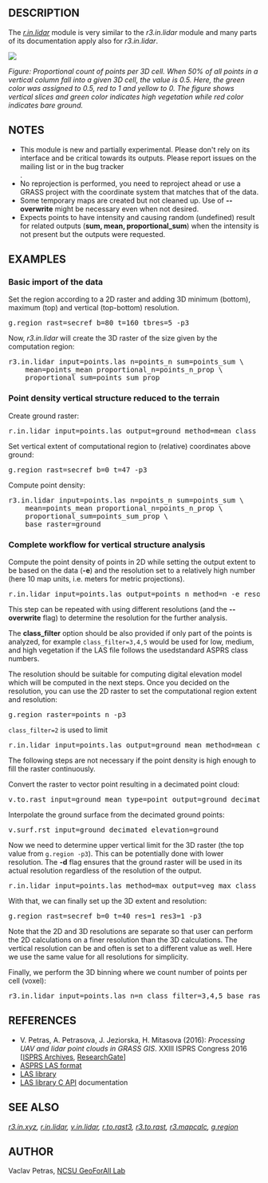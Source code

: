 <h2>DESCRIPTION</h2>

The <em><a href="r.in.lidar.html">r.in.lidar</a></em> module
is very similar to the <em>r3.in.lidar</em> module and many parts of
its documentation apply also for <em>r3.in.lidar</em>.

<p>
<img src="r3_in_lidar.png">
<p>
<em>
    Figure: Proportional count of points per 3D cell. When 50% of all
    points in a vertical column fall into a given 3D cell, the value
    is 0.5. Here, the green color was assigned to 0.5, red to 1 and
    yellow to 0. The figure shows vertical slices and green color
    indicates high vegetation while red color indicates bare ground.
</em>
<!--
0% 255:255:100
50% green
100% red
-->

<h2>NOTES</h2>

<ul>
    <li>
        This module is new and partially experimental. Please don't rely
        on its interface and be critical towards its outputs.
        Please report issues on the mailing list or in the bug tracker</li>.
    <li>
        No reprojection is performed, you need to reproject ahead or
        use a GRASS project with the coordinate system that matches that of the data.</li>
    <li>
        Some temporary maps are created but not cleaned up. Use of
        <b>--overwrite</b> might be necessary even when not desired.</li>
    <li>
        Expects points to have intensity and causing random (undefined)
        result for related outputs (<b>sum, mean, proportional_sum</b>)
        when the intensity is not present but the outputs were requested.</li>
</ul>

<h2>EXAMPLES</h2>

<h3>Basic import of the data</h3>

Set the region according to a 2D raster and adding 3D minimum
(bottom), maximum (top) and vertical (top-bottom) resolution.

<div class="code"><pre>
g.region rast=secref b=80 t=160 tbres=5 -p3
</pre></div>

Now, <em>r3.in.lidar</em> will create the 3D raster of the size
given by the computation region:

<div class="code"><pre>
r3.in.lidar input=points.las n=points_n sum=points_sum \
    mean=points_mean proportional_n=points_n_prop \
    proportional_sum=points_sum_prop
</pre></div>

<h3>Point density vertical structure reduced to the terrain</h3>

Create ground raster:

<div class="code"><pre>
r.in.lidar input=points.las output=ground method=mean class_filter=2
</pre></div>

Set vertical extent of computational region to (relative) coordinates
above ground:

<div class="code"><pre>
g.region rast=secref b=0 t=47 -p3
</pre></div>

Compute point density:

<div class="code"><pre>
r3.in.lidar input=points.las n=points_n sum=points_sum \
    mean=points_mean proportional_n=points_n_prop \
    proportional_sum=points_sum_prop \
    base_raster=ground
</pre></div>

<h3>Complete workflow for vertical structure analysis</h3>
<!-- TODO: needs review and pictures -->
Compute the point density of points in 2D while setting the output
extent to be based on the data (<b>-e</b>) and the resolution set to
a relatively high number (here 10 map units, i.e. meters for
metric projections).

<div class="code"><pre>
r.in.lidar input=points.las output=points_n method=n -e resolution=10
</pre></div>

This step can be repeated with using different resolutions (and the
<b>--overwrite</b> flag) to determine the resolution for the further
analysis.

<p>
The <b>class_filter</b> option should be also provided if only part of
the points is analyzed, for example <code>class_filter=3,4,5</code> would be
used for low, medium, and high vegetation if the LAS file follows the
usedstandard ASPRS class numbers.

<p>
The resolution should be suitable for computing digital elevation model
which will be computed in the next steps.
Once you decided on the resolution, you can use the 2D raster to set the
computational region extent and resolution:

<div class="code"><pre>
g.region raster=points_n -p3
</pre></div>

<code>class_filter=2</code> is used to limit

<div class="code"><pre>
r.in.lidar input=points.las output=ground_mean method=mean class_filter=2
</pre></div>

The following steps are not necessary if the point density is high
enough to fill the raster continuously.

<p>
Convert the raster to vector point resulting in a decimated point cloud:

<div class="code"><pre>
v.to.rast input=ground_mean type=point output=ground_decimated use=z
</pre></div>

Interpolate the ground surface from the decimated ground points:

<div class="code"><pre>
v.surf.rst input=ground_decimated elevation=ground
</pre></div>

Now we need to determine upper vertical limit for the 3D raster
(the top value from <code>g.region -p3</code>). This can be potentially
done with lower resolution. The <b>-d</b> flag ensures that the ground
raster will be used in its actual resolution regardless of the
resolution of the output.

<div class="code"><pre>
r.in.lidar input=points.las method=max output=veg_max class_filter=3,4,5 base_raster=ground -d
</pre></div>

With that, we can finally set up the 3D extent and resolution:

<div class="code"><pre>
g.region rast=secref b=0 t=40 res=1 res3=1 -p3
</pre></div>

Note that the 2D and 3D resolutions are separate so that user can
perform the 2D calculations on a finer resolution than the 3D
calculations. The vertical resolution can be and often is set to a
different value as well. Here we use the same value for all resolutions
for simplicity.

<p>
Finally, we perform the 3D binning where we count number of points per
cell (voxel):

<div class="code"><pre>
r3.in.lidar input=points.las n=n class_filter=3,4,5 base_raster=ground -d
</pre></div>

<h2>REFERENCES</h2>

<ul>
<li>
V. Petras, A. Petrasova, J. Jeziorska, H. Mitasova (2016):
<em>Processing UAV and lidar point clouds in GRASS GIS</em>.
XXIII ISPRS Congress 2016
[<a href="https://doi.org/10.5194/isprs-archives-XLI-B7-945-2016">ISPRS Archives</a>,
<a href="https://www.researchgate.net/publication/304340172_Processing_UAV_and_lidar_point_clouds_in_GRASS_GIS">ResearchGate</a>]</li>
<li>
<a href="https://www.asprs.org/committee-general/laser-las-file-format-exchange-activities.html">
ASPRS LAS format</a></li>
<li>
<a href="https://liblas.org/">LAS library</a></li>
<li>
<a href="https://liblas.org/doxygen/liblas_8h.html">LAS library C API</a> documentation</li>
</ul>

<h2>SEE ALSO</h2>

<em>
<a href="r3.in.xyz.html">r3.in.xyz</a>,
<a href="r.in.lidar.html">r.in.lidar</a>,
<a href="v.in.lidar.html">v.in.lidar</a>,
<a href="r.to.rast3.html">r.to.rast3</a>,
<a href="r3.to.rast.html">r3.to.rast</a>,
<a href="r3.mapcalc.html">r3.mapcalc</a>,
<a href="g.region.html">g.region</a>
</em>

<h2>AUTHOR</h2>

Vaclav Petras, <a href="https://geospatial.ncsu.edu/geoforall/">NCSU GeoForAll Lab</a>
